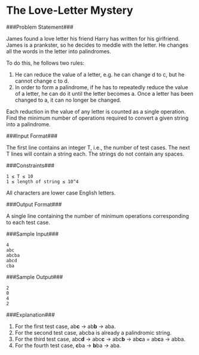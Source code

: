 The Love-Letter Mystery
===================

###Problem Statement###

James found a love letter his friend Harry has written for his girlfriend. James is a prankster, so he decides to meddle with the letter. He changes all the words in the letter into palindromes.

To do this, he follows two rules:

1. He can reduce the value of a letter, e.g. he can change d to c, but he cannot change c to d.
2. In order to form a palindrome, if he has to repeatedly reduce the value of a letter, he can do it until the letter becomes a. Once a letter has been changed to a, it can no longer be changed.

Each reduction in the value of any letter is counted as a single operation. Find the minimum number of operations required to convert a given string into a palindrome.

###Input Format###

The first line contains an integer T, i.e., the number of test cases. 
The next T lines will contain a string each. The strings do not contain any spaces.

###Constraints###

```
1 ≤ T ≤ 10 
1 ≤ length of string ≤ 10^4 
```

All characters are lower case English letters.

###Output Format###

A single line containing the number of minimum operations corresponding to each test case.

###Sample Input###

```
4
abc
abcba
abcd
cba
```

###Sample Output###

```
2
0
4
2
```

###Explanation###

1. For the first test case, ab**c** -> ab**b** -> aba.
2. For the second test case, abcba is already a palindromic string.
3. For the third test case, abc**d** -> abc**c** -> abc**b** -> ab**c**a = ab**c**a -> abba.
4. For the fourth test case, **c**ba -> **b**ba -> aba.